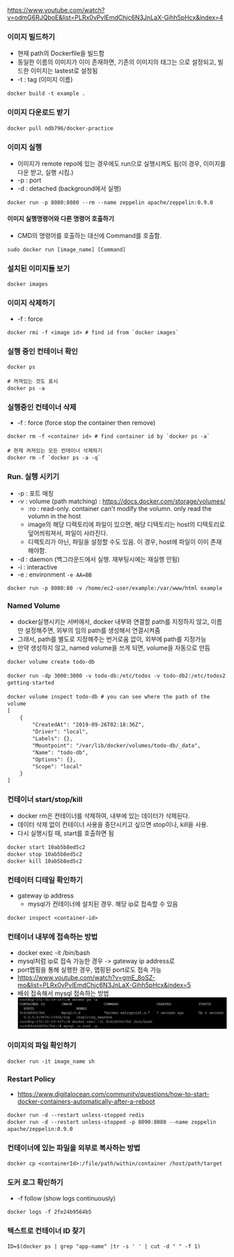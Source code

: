 https://www.youtube.com/watch?v=odmG6RJQboE&list=PLRx0vPvlEmdChjc6N3JnLaX-Gihh5pHcx&index=4

### 이미지 빌드하기
- 현재 path의 Dockerfile을 빌드함
- 동일한 이름의 이미지가 이미 존재하면, 기존의 이미지의 태그는 <none>으로 설정되고, 빌드한 이미지는 lastest로 설정됨
- -t : tag (이미지 이름)
```
docker build -t example .
```

### 이미지 다운로드 받기
```
docker pull ndb796/docker-practice
```

### 이미지 실행
- 이미지가 remote repo에 있는 경우에도 run으로 실행시켜도 됨(이 경우, 이미지를 다운 받고, 실행 시킴.)
- -p : port
- -d : detached (background에서 실행)
```
docker run -p 8080:8080 --rm --name zeppelin apache/zeppelin:0.9.0
```

#### 이미지 실행명령어와 다른 명령어 호출하기
- CMD의 명령어를 호출하는 대신에 Command를 호출함.
```shell
sudo docker run [image_name] [Command]
```

### 설치된 이미지들 보기
```
docker images
```

### 이미지 삭제하기
- -f : force
```
docker rmi -f <image id> # find id from `docker images`
```

### 실행 중인 컨테이너 확인
```
docker ps

# 꺼져있는 것도 표시
docker ps -a
```

### 실행중인 컨테이너 삭제
- -f : force (force stop the container then remove)
```
docker rm -f <container id> # find container id by `docker ps -a`

# 현재 켜져있는 모든 컨테이너 삭제하기
docker rm -f `docker ps -a -q`
```

### Run. 실행 시키기
- -p : 포트 매칭
- -v : volume (path matching) : https://docs.docker.com/storage/volumes/
  - :ro : read-only. container can't modify the volumn. only read the volumn in the host
  - image의 해당 디렉토리에 파일이 있으면, 해당 디텍토리는 host의 디텍토리로 덮어씌워져서, 파일이 사라진다.
  - 디렉토리가 아닌, 파일을 설정할 수도 있음. 이 경우, host에 파일이 이미 존재해야함.
- -d : daemon (백그라운드에서 실행. 재부팅시에는 재실행 안됨)
- -i : interactive
- -e : environment `-e AA=BB`
```
docker run -p 8080:80 -v /home/ec2-user/example:/var/www/html example
```

### Named Volume
- docker실행시키는 서버에서, docker 내부와 연결할 path를 지정하지 않고, 이름만 설정해주면, 외부의 임의 path를 생성해서 연결시켜줌
- 그래서, path를 별도로 지정해주는 번거로움 없이, 외부에 path를 지정가능
- 만약 생성하지 않고, named volume을 쓰게 되면, volume을 자동으로 만듬
```
docker volume create todo-db

docker run -dp 3000:3000 -v todo-db:/etc/todos -v todo-db2:/etc/todos2  getting-started

docker volume inspect todo-db # you can see where the path of the volume
[
    {
        "CreatedAt": "2019-09-26T02:18:36Z",
        "Driver": "local",
        "Labels": {},
        "Mountpoint": "/var/lib/docker/volumes/todo-db/_data",
        "Name": "todo-db",
        "Options": {},
        "Scope": "local"
    }
]
```



### 컨테이너 start/stop/kill
- docker rm은 컨테이너를 삭제하여, 내부에 있는 데이터가 삭제된다.
- 데이터 삭제 없이 컨테이너 사용을 중단시키고 싶으면 stop이나, kill을 사용.
- 다시 실행시킬 때, start를 호출하면 됨
```
docker start 10ab5b8ed5c2
docker stop 10ab5b8ed5c2
docker kill 10ab5b8ed5c2
```

### 컨테이터 디테일 확인하기
- gateway ip address
  - mysql가 컨테이너에 설치된 경우. 해당 ip로 접속할 수 있음

```
docker inspect <container-id>
```

### 컨테이너 내부에 접속하는 방법
- docker exec -it <container-id> /bin/bash
- mysql처럼 ip로 접속 가능한 경우 -> gateway ip address로
- port맵핑을 통해 실행한 경우, 맵핑된 port로도 접속 가능
- https://www.youtube.com/watch?v=gmE_8oSZ-mo&list=PLRx0vPvlEmdChjc6N3JnLaX-Gihh5pHcx&index=5
- 배쉬 접속해서 mysql 접속하는 방법
  ![dd](img/connect-bash.jpg)

### 이미지의 파일 확인하기
```shell
docker run -it image_name sh
```



### Restart Policy
- https://www.digitalocean.com/community/questions/how-to-start-docker-containers-automatically-after-a-reboot
```
docker run -d --restart unless-stopped redis
docker run -d --restart unless-stopped -p 8090:8080 --name zeppelin apache/zeppelin:0.9.0
```


### 컨테이너에 있는 파일을 외부로 복사하는 방법
```
docker cp <containerId>:/file/path/within/container /host/path/target
```

### 도커 로그 확인하기
- -f follow (show logs continuously)
```shell
docker logs -f 2fe24b9564b5
```

### 텍스트로 컨테이너 ID 찾기
```shell
ID=$(docker ps | grep "app-name" |tr -s ' ' | cut -d " " -f 1)

```